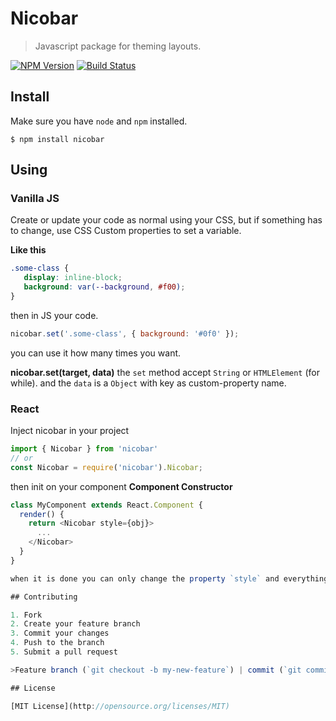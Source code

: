 # Nicobar

> Javascript package for theming layouts.

[![NPM Version](https://img.shields.io/npm/v/nicobar.svg)](https://www.npmjs.org/package/nicobar)
[![Build Status](https://travis-ci.org/jeffersonmourak/nicobar.svg?branch=master)](https://travis-ci.org/jeffersonmourak/nicobar)

## Install
Make sure you have `node` and `npm` installed.

`$ npm install nicobar`

## Using
### Vanilla JS
Create or update your code as normal using your CSS, but if something has to change, use CSS Custom properties to set a variable.

**Like this**
```css
.some-class {
   display: inline-block;
   background: var(--background, #f00);  
}
```

then in JS your code.

```javascript
nicobar.set('.some-class', { background: '#0f0' });
```

you can use it how many times you want.

**nicobar.set(target, data)**
the `set` method accept `String` or `HTMLElement` (for while).
and the `data` is a `Object` with key as custom-property name.

### React
Inject nicobar in your project
```javascript
import { Nicobar } from 'nicobar'
// or
const Nicobar = require('nicobar').Nicobar;
```
then init on your component
**Component Constructor**
```javascript
class MyComponent extends React.Component {
  render() {
    return <Nicobar style={obj}>
      ...
    </Nicobar>
  }
}

when it is done you can only change the property `style` and everything will run as expected.

## Contributing

1. Fork
2. Create your feature branch
3. Commit your changes
4. Push to the branch
5. Submit a pull request

>Feature branch (`git checkout -b my-new-feature`) | commit (`git commit -m 'Add some feature'`) | push (`git push origin my-new-feature`).

## License

[MIT License](http://opensource.org/licenses/MIT)
